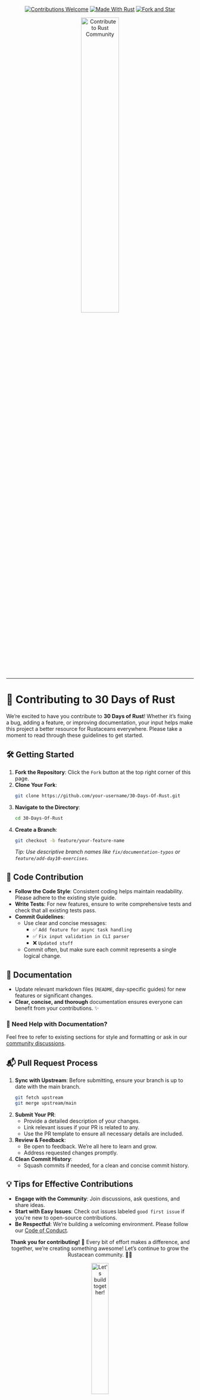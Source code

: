 
<div align="center">

[![Contributions Welcome](https://img.shields.io/badge/Contributions-Welcome-brightgreen?style=for-the-badge)](https://github.com/Hunterdii/30-Days-Of-Rust/)
[![Made With Rust](https://img.shields.io/badge/Made%20With-Rust-orange?style=for-the-badge&logo=rust)](https://github.com/Hunterdii)
[![Fork and Star](https://img.shields.io/badge/Fork%20&%20Star%20this%20repo%20💫-important-blueviolet?style=for-the-badge)](https://github.com/Hunterdii/30-Days-Of-Rust/)

<img src="https://github.com/user-attachments/assets/a1083fb3-3eec-4d1e-b93a-fa4d7a99f180" width="45%" alt="Contribute to Rust Community" style="border-radius: 10px;"/>

</div>

---

# 🤝 **Contributing to 30 Days of Rust**

We’re excited to have you contribute to **30 Days of Rust**! Whether it’s fixing a bug, adding a feature, or improving documentation, your input helps make this project a better resource for Rustaceans everywhere. Please take a moment to read through these guidelines to get started.

## 🛠️ **Getting Started**
1. **Fork the Repository**: Click the `Fork` button at the top right corner of this page.
2. **Clone Your Fork**:
   ```bash
   git clone https://github.com/your-username/30-Days-Of-Rust.git
   ```
3. **Navigate to the Directory**:
   ```bash
   cd 30-Days-Of-Rust
   ```
4. **Create a Branch**:
   ```bash
   git checkout -b feature/your-feature-name
   ```
   _Tip: Use descriptive branch names like `fix/documentation-typos` or `feature/add-day10-exercises`._


## 🚀 **Code Contribution**
- **Follow the Code Style**: Consistent coding helps maintain readability. Please adhere to the existing style guide.
- **Write Tests**: For new features, ensure to write comprehensive tests and check that all existing tests pass.
- **Commit Guidelines**:
  - Use clear and concise messages:
    - ✅ `Add feature for async task handling`
    - ✅ `Fix input validation in CLI parser`
    - ❌ `Updated stuff`
  - Commit often, but make sure each commit represents a single logical change.


## 📖 **Documentation**
- Update relevant markdown files (`README`, day-specific guides) for new features or significant changes.
- **Clear, concise, and thorough** documentation ensures everyone can benefit from your contributions. ✨

### 📝 **Need Help with Documentation?**
Feel free to refer to existing sections for style and formatting or ask in our [community discussions](https://github.com/Hunterdii/30-Days-Of-Rust/discussions).

## 📬 **Pull Request Process**
1. **Sync with Upstream**: Before submitting, ensure your branch is up to date with the main branch.
   ```bash
   git fetch upstream
   git merge upstream/main
   ```
2. **Submit Your PR**:
   - Provide a detailed description of your changes.
   - Link relevant issues if your PR is related to any.
   - Use the PR template to ensure all necessary details are included.
3. **Review & Feedback**:
   - Be open to feedback. We’re all here to learn and grow.
   - Address requested changes promptly.
4. **Clean Commit History**:
   - Squash commits if needed, for a clean and concise commit history.


## 💡 **Tips for Effective Contributions**
- **Engage with the Community**: Join discussions, ask questions, and share ideas.
- **Start with Easy Issues**: Check out issues labeled `good first issue` if you're new to open-source contributions.
- **Be Respectful**: We’re building a welcoming environment. Please follow our [Code of Conduct](https://github.com/Hunterdii/30-Days-Of-Rust/blob/main/.github/CODE_OF_CONDUCT.md).


<div align="center">
  
**Thank you for contributing!** 🧡 Every bit of effort makes a difference, and together, we’re creating something awesome! Let’s continue to grow the Rustacean community. 🦀🚀

<img src="https://github.com/user-attachments/assets/a1083fb3-3eec-4d1e-b93a-fa4d7a99f180" width="30%" alt="Let's build together!" style="border-radius: 10px;"/>

</div>
